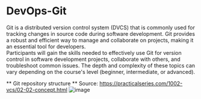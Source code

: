 # DevOps-Git
Git is a distributed version control system (DVCS) that is commonly used for tracking changes in source code during software development. Git provides a robust and efficient way to manage and collaborate on projects, making it an essential tool for developers.  
Participants will gain the skills needed to effectively use Git for version control in software development projects, collaborate with others, and troubleshoot common issues. The depth and complexity of these topics can vary depending on the course's level (beginner, intermediate, or advanced).

** Git repository structure ** Source: https://practicalseries.com/1002-vcs/02-02-concept.html
![image](https://github.com/asiandevs/DevOps-Git/assets/37457408/66011ed3-c59c-40bf-96f3-90376d7d5c5c)

